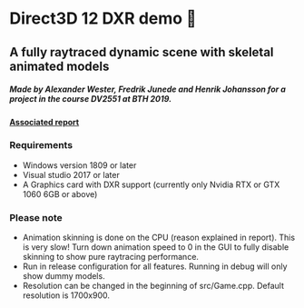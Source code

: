 # Direct3D 12 DXR demo :sparkler:
## A fully raytraced dynamic scene with skeletal animated models 
##### Made by Alexander Wester, Fredrik Junede and Henrik Johansson for a project in the course DV2551 at BTH 2019.
#### [Associated report](Report.pdf)

### Requirements
 - Windows version 1809 or later
 - Visual studio 2017 or later
 - A Graphics card with DXR support (currently only Nvidia RTX or GTX 1060 6GB or above)

### Please note
-  Animation skinning is done on the CPU (reason explained in report). This is very slow! Turn down animation speed to 0 in the GUI to fully disable skinning to show pure raytracing performance.
- Run in release configuration for all features. Running in debug will only show dummy models.
- Resolution can be changed in the beginning of src/Game.cpp. Default resolution is 1700x900.

